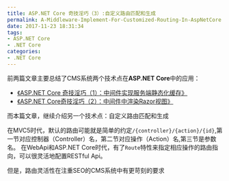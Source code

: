 ```yaml
---
title: ASP.NET Core 奇技淫巧（3）:自定义路由匹配和生成
permalink: A-Middleware-Implement-For-Customized-Routing-In-AspNetCore
date: 2017-11-23 18:31:34
tags:
- ASP.NET Core
- .NET Core
categories:
- .NET Core
---
```


前两篇文章主要总结了CMS系统两个技术点在**ASP.NET Core**中的应用：
- [《ASP.NET Core 奇技淫巧（1）：中间件实现服务端静态化缓存》](A-Middleware-Implement-For-Server-Side-Static-Caching-In-AspNetCore.html)
- [《ASP.NET Core奇技淫巧（2）：中间件中渲染Razor视图》](A-Middleware-Implement-For-Rendering-Razor-Views-In-AspNetCore)

而本篇文章，继续介绍另一个技术点：自定义路由匹配和生成

在MVC5时代，默认的路由可能就是简单的约定`/{controller}/{action}/{id}`,第一节对应控制器（Controller）名，第二节对应操作（Action）名,第三节是参数名。
在WebApi和ASP.NET Core时代，有了`Route`特性来指定相应操作的路由指向，可以很灵活地配置RESTful Api。

但是，路由灵活性在注重SEO的CMS系统中有更苛刻的要求